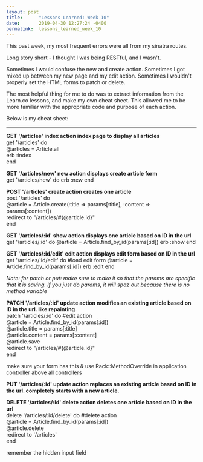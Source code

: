 ```yaml
---
layout: post
title:      "Lessons Learned: Week 10"
date:       2019-04-30 12:27:24 -0400
permalink:  lessons_learned_week_10
---
```


This past week, my most frequent errors were all from my sinatra routes. 

Long story short - I thought I was being RESTful, and I wasn't. 

Sometimes I would confuse the new and create action. 
Sometimes I got mixed up between my new page and my edit action.
Sometimes I wouldn't properly set the HTML forms to patch or delete. 

The most helpful thing for me to do was to extract information from the Learn.co lessons, and make my own cheat sheet.
This allowed me to be more familiar with the appropriate code and purpose of each action.

Below is my cheat sheet:

***

<b>GET    '/articles'    index action    index page to display all articles</b><br>
get '/articles' do<br>
  @articles = Article.all<br>
  erb :index<br>
end

<b>GET        '/articles/new'          new action      displays create article form</b><br>
get '/articles/new' do
  erb :new
end

<b>POST    '/articles'      create action    creates one article</b><br>
post '/articles' do<br>
  @article = Article.create(:title => params[:title], :content => params[:content])<br>
  redirect to "/articles/#{@article.id}"<br>
end

<b>GET        '/articles/:id'    show action      displays one article based on ID in the url</b><br>
get '/articles/:id' do
  @article = Article.find_by_id(params[:id])
  erb :show
end

<b>GET    '/articles/:id/edit'    edit action    displays edit form based on ID in the url</b><br>
get '/articles/:id/edit' do  #load edit form
    @article = Article.find_by_id(params[:id])
    erb :edit
  end

*Note: for patch or put: make sure to make it so that the params are specific that it is saving. if you just do params,
it will spaz out because there is no method variable*

<b>PATCH    '/articles/:id'    update action    modifies an existing article based on ID in the url. like repainting.</b><br>
patch '/articles/:id' do #edit action<br>
  @article = Article.find_by_id(params[:id])<br>
  @article.title = params[:title]<br>
  @article.content = params[:content]<br>
  @article.save<br>
  redirect to "/articles/#{@article.id}"<br>
end<br>
<!--<input id="hidden" type="hidden" name="_method" value="patch">-->
make sure your form has this & use Rack::MethodOverride in application controller above all controllers

<b>PUT    '/articles/:id'    update action   replaces an existing article based on ID in the url. completely starts with a new article.</b><br>

<b>DELETE    '/articles/:id'    delete action   deletes one article based on ID in the url </b><br>
delete '/articles/:id/delete' do #delete action<br>
  @article = Article.find_by_id(params[:id])<br>
  @article.delete<br>
  redirect to '/articles'<br>
end

remember the hidden input field
<!--<input id="hidden" type="hidden" name="_method" value="delete">
  <input type="submit" value="delete">-->
